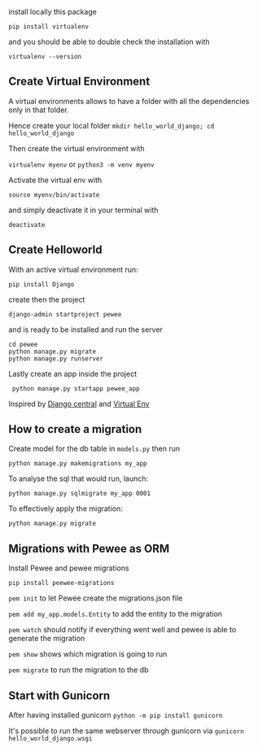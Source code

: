 install locally this package

`pip install virtualenv`

and you should be able to double check the installation with

`virtualenv --version`

## Create Virtual Environment

A virtual environments allows to have a folder with all the dependencies only in that folder.

Hence create your local folder `mkdir hello_world_django; cd hello_world_django`

Then create the virtual environment with

`virtualenv myenv` or `python3 -m venv myenv`

Activate the virtual env with

`source myenv/bin/activate`

and simply deactivate it in your terminal with

`deactivate`

## Create Helloworld

With an active virtual environment run:

`pip install Django`

create then the project

`django-admin startproject pewee`

and is ready to be installed and run the server

```
cd pewee
python manage.py migrate
python manage.py runserver
```

Lastly create an app inside the project

` python manage.py startapp pewee_app`

Inspired by [Django central](https://djangocentral.com/create-a-hello-world-django-application/) and [Virtual Env](https://djangocentral.com/how-to-a-create-virtual-environment-for-python/)

## How to create a migration

Create model for the db table in `models.py` then run

`python manage.py makemigrations my_app`

To analyse the sql that would run, launch:

`python manage.py sqlmigrate my_app 0001`

To effectively apply the migration:

`python manage.py migrate`

## Migrations with Pewee as ORM

Install Pewee and pewee migrations

`pip install peewee-migrations`

`pem init` to let Pewee create the migrations.json file

`pem add my_app.models.Entity` to add the entity to the migration

`pem watch` should notify if everything went well and pewee is able to generate the migration

`pem show` shows which migration is going to run

`pem migrate` to run the migration to the db

## Start with Gunicorn

After having installed gunicorn
`python -m pip install gunicorn`

It's possible to run the same webserver through gunicorn via
`gunicorn hello_world_django.wsgi`
